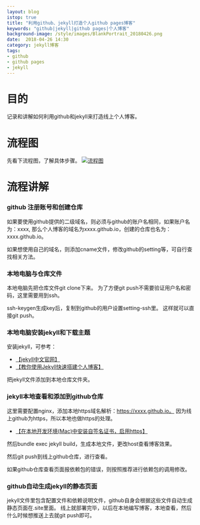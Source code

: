 ```yaml
---
layout: blog
istop: true
title: "利用github、jekyll打造个人github pages博客"
keywords: "github|jekyll|github pages|个人博客"
background-image: /style/images/BlankPortrait_20180426.png
date:  2018-04-26 14:30
category: jekyll博客
tags:
- github
- github pages
- jekyll
---
```

 
# 目的
 
记录和讲解如何利用github和jekyll来打造线上个人博客。

# 流程图

先看下流程图，了解具体步骤。
[![流程图]({{site.url}}/style/images/BlankPortrait_20180426.png)]({{site.url}}/style/images/BlankPortrait_20180426.png)

# 流程讲解

### github 注册账号和创建仓库

如果要使用github提供的二级域名，则必须与github的账户名相同，如果账户名为：xxxx,
那么个人博客的域名为xxxx.github.io，创建的仓库也名为：xxxx.github.io。

如果想使用自己的域名，则添加cname文件，修改github的setting等，可自行查找相关方法。

### 本地电脑与仓库文件

本地电脑先把仓库文件git clone下来。
为了方便git push不需要验证用户名和密码，这里需要用到ssh。

ssh-keygen生成key后，复制到github的用户设置setting-ssh里。
这样就可以直接git push。

### 本地电脑安装jekyll和下载主题

安装jekyll，可参考：
- [【jekyll中文官网】](http://jekyllcn.com/)
- [【教你使用Jekyll快速搭建个人博客】](https://www.jianshu.com/p/b27b98a2a774)

把jekyll文件添加到本地仓库文件夹。


### jekyll本地查看和添加到github仓库

这里需要配置nginx，添加本地https域名解析：https://xxxx.github.io。
因为线上github为https，所以本地也做https的处理。
- [【在本地开发环境(Mac)中安装自签名证书，启用https】](https://segmentfault.com/a/1190000012394467)


然后bundle exec jekyll build，生成本地文件，更改host查看博客效果。

然后git push到线上github仓库，进行查看。

如果github仓库查看页面报依赖包的错误，则按照推荐进行依赖包的调用修改。

### github自动生成jekyll的静态页面

jekyll文件里包含配置文件和依赖说明文件，github自身会根据这些文件自动生成静态页面在.site里面。
线上就部署完毕，以后在本地编写博客，本地查看，然后什么时候想推送上去就git push即可。


